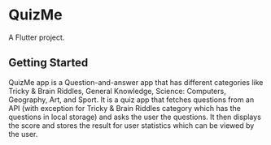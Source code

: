 # QuizMe

A Flutter project.

## Getting Started

QuizMe app is a Question-and-answer app that has different categories like Tricky & Brain Riddles, General Knowledge, Science: Computers, Geography, Art, and Sport. It is a quiz app that fetches questions from an API (with exception for Tricky & Brain Riddles category which has the questions in local storage) and asks the user the questions. It then displays the score and stores the result for user statistics which can be viewed by the user.


